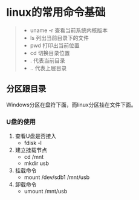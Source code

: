 # linux的常用命令基础

>* uname -r 查看当前系统内核版本
>* ls 列出当前目录下的文件
>* pwd 打印出当前位置
>* cd 切换目录位置
>* . 代表当前目录
>* .. 代表上层目录

## 分区跟目录

Windows分区在盘符下面，而linux分区挂在文件下面。

### U盘的使用
1. 查看U盘是否接入
   * fdisk -l  
2. 建立挂载节点
   * cd /mnt        
   * mkdir usb
3. 挂载命令
   * mount /dev/sdb1 /mnt/usb
4. 卸载命令
   * umount /mnt/usb